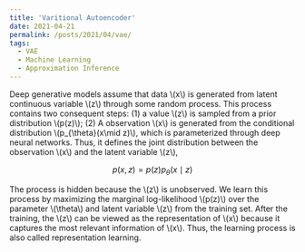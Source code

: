 ```yaml
---
title: 'Varitional Autoencoder'
date: 2021-04-21
permalink: /posts/2021/04/vae/
tags:
  - VAE
  - Machine Learning
  - Approximation Inference
---
```


Deep generative models assume that data \\(x\\) is generated from latent continuous variable \\(z\\) through some random process. This process contains two consequent steps: (1) a value \\(z\\) is sampled from a prior distribution \\(p(z)\\); (2) A observation \\(x\\) is generated from the conditional distribution \\(p_{\theta}(x\mid z)\\), which is parameterized through deep neural networks. Thus, it defines the joint distribution between the observation \\(x\\) and the latent variable \\(z\\),

$$p(x, z) = p(z)p_{\theta}(x\mid z)$$

The process is hidden because the \\(z\\) is unobserved. We learn this process by maximizing the marginal log-likelihood \\(p(z)\\) over the parameter \\(\theta\\) and latent variable \\(z\\) from the training set. After the training, the \\(z\\) can be viewed as the representation of \\(x\\) because it captures the most relevant information of \\(x\\). Thus, the learning process is also called representation learning.

